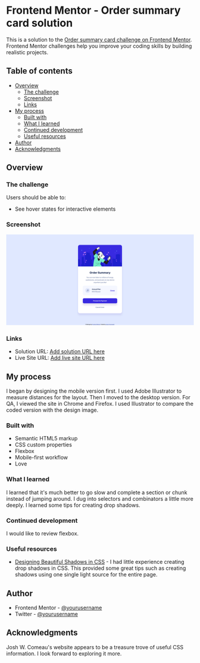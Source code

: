 # Frontend Mentor - Order summary card solution

This is a solution to the [Order summary card challenge on Frontend Mentor](https://www.frontendmentor.io/challenges/order-summary-component-QlPmajDUj). Frontend Mentor challenges help you improve your coding skills by building realistic projects. 

## Table of contents

- [Overview](#overview)
  - [The challenge](#the-challenge)
  - [Screenshot](#screenshot)
  - [Links](#links)
- [My process](#my-process)
  - [Built with](#built-with)
  - [What I learned](#what-i-learned)
  - [Continued development](#continued-development)
  - [Useful resources](#useful-resources)
- [Author](#author)
- [Acknowledgments](#acknowledgments)

## Overview

### The challenge

Users should be able to:

- See hover states for interactive elements

### Screenshot

![](./screenshot.png)

### Links

- Solution URL: [Add solution URL here](https://your-solution-url.com)
- Live Site URL: [Add live site URL here](https://your-live-site-url.com)

## My process

I began by designing the mobile version first. I used Adobe Illustrator to measure distances for the layout. Then I moved to the desktop version. For QA, I viewed the site in Chrome and Firefox. I used Illustrator to compare the coded version with the design image.

### Built with

- Semantic HTML5 markup
- CSS custom properties
- Flexbox
- Mobile-first workflow
- Love

### What I learned

I learned that it's much better to go slow and complete a section or chunk instead of jumping around.
I dug into selectors and combinators a little more deeply.
I learned some tips for creating drop shadows.

### Continued development

I would like to review flexbox.

### Useful resources

- [Designing Beautiful Shadows in CSS](https://www.joshwcomeau.com/css/designing-shadows/) - I had little experience creating drop shadows in CSS. This provided some great tips such as creating shadows using one single light source for the entire page.

## Author

- Frontend Mentor - [@yourusername](https://www.frontendmentor.io/profile/yourusername)
- Twitter - [@yourusername](https://www.twitter.com/jaycgreenwald)

## Acknowledgments

Josh W. Comeau's website appears to be a treasure trove of useful CSS information. I look forward to exploring it more.
